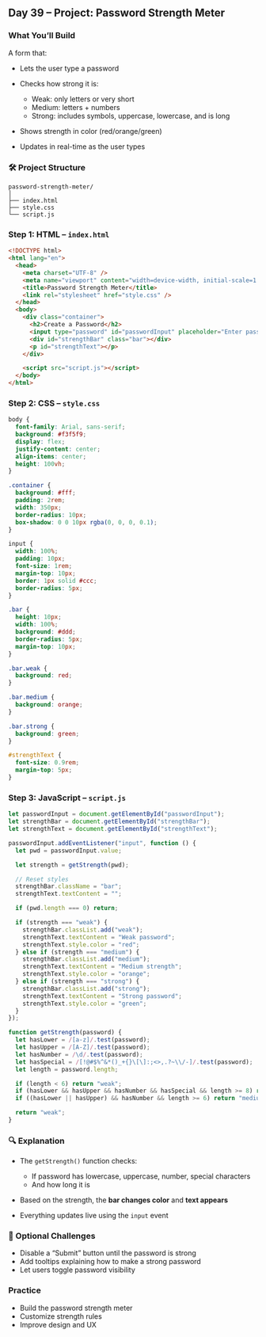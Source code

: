 <article class="day-block">

## Day 39 – Project: Password Strength Meter

### What You’ll Build

A form that:

* Lets the user type a password
* Checks how strong it is:

  * Weak: only letters or very short
  * Medium: letters + numbers
  * Strong: includes symbols, uppercase, lowercase, and is long
* Shows strength in color (red/orange/green)
* Updates in real-time as the user types

<div class="section-break"></div>

### 🛠 Project Structure

```
password-strength-meter/
│
├── index.html
├── style.css
└── script.js
```

<div class="section-break"></div>

### Step 1: HTML – `index.html`

```html
<!DOCTYPE html>
<html lang="en">
  <head>
    <meta charset="UTF-8" />
    <meta name="viewport" content="width=device-width, initial-scale=1.0" />
    <title>Password Strength Meter</title>
    <link rel="stylesheet" href="style.css" />
  </head>
  <body>
    <div class="container">
      <h2>Create a Password</h2>
      <input type="password" id="passwordInput" placeholder="Enter password" />
      <div id="strengthBar" class="bar"></div>
      <p id="strengthText"></p>
    </div>

    <script src="script.js"></script>
  </body>
</html>
```

<div class="section-break"></div>

### Step 2: CSS – `style.css`

```css
body {
  font-family: Arial, sans-serif;
  background: #f3f5f9;
  display: flex;
  justify-content: center;
  align-items: center;
  height: 100vh;
}

.container {
  background: #fff;
  padding: 2rem;
  width: 350px;
  border-radius: 10px;
  box-shadow: 0 0 10px rgba(0, 0, 0, 0.1);
}

input {
  width: 100%;
  padding: 10px;
  font-size: 1rem;
  margin-top: 10px;
  border: 1px solid #ccc;
  border-radius: 5px;
}

.bar {
  height: 10px;
  width: 100%;
  background: #ddd;
  border-radius: 5px;
  margin-top: 10px;
}

.bar.weak {
  background: red;
}

.bar.medium {
  background: orange;
}

.bar.strong {
  background: green;
}

#strengthText {
  font-size: 0.9rem;
  margin-top: 5px;
}
```

<div class="section-break"></div>

### Step 3: JavaScript – `script.js`

```js
let passwordInput = document.getElementById("passwordInput");
let strengthBar = document.getElementById("strengthBar");
let strengthText = document.getElementById("strengthText");

passwordInput.addEventListener("input", function () {
  let pwd = passwordInput.value;

  let strength = getStrength(pwd);

  // Reset styles
  strengthBar.className = "bar";
  strengthText.textContent = "";

  if (pwd.length === 0) return;

  if (strength === "weak") {
    strengthBar.classList.add("weak");
    strengthText.textContent = "Weak password";
    strengthText.style.color = "red";
  } else if (strength === "medium") {
    strengthBar.classList.add("medium");
    strengthText.textContent = "Medium strength";
    strengthText.style.color = "orange";
  } else if (strength === "strong") {
    strengthBar.classList.add("strong");
    strengthText.textContent = "Strong password";
    strengthText.style.color = "green";
  }
});

function getStrength(password) {
  let hasLower = /[a-z]/.test(password);
  let hasUpper = /[A-Z]/.test(password);
  let hasNumber = /\d/.test(password);
  let hasSpecial = /[!@#$%^&*()_+{}\[\]:;<>,.?~\\/-]/.test(password);
  let length = password.length;

  if (length < 6) return "weak";
  if (hasLower && hasUpper && hasNumber && hasSpecial && length >= 8) return "strong";
  if ((hasLower || hasUpper) && hasNumber && length >= 6) return "medium";

  return "weak";
}
```

<div class="section-break"></div>

### 🔍 Explanation

* The `getStrength()` function checks:

  * If password has lowercase, uppercase, number, special characters
  * And how long it is
* Based on the strength, the **bar changes color** and **text appears**
* Everything updates live using the `input` event

<div class="section-break"></div>

### 🔸 Optional Challenges

* Disable a “Submit” button until the password is strong
* Add tooltips explaining how to make a strong password
* Let users toggle password visibility

<div class="section-break"></div>

<div class="practice">

### Practice

* Build the password strength meter
* Customize strength rules
* Improve design and UX

</div>

</article>
